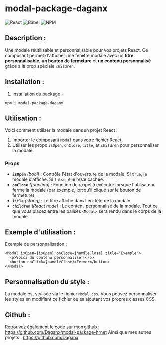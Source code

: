 # modal-package-daganx
![React](https://img.shields.io/badge/react-%2320232a.svg?style=for-the-badge&logo=react&logoColor=%2361DAFB)
![Babel](https://img.shields.io/badge/Babel-F9DC3e?style=for-the-badge&logo=babel&logoColor=black)
![NPM](https://img.shields.io/badge/NPM-%23CB3837.svg?style=for-the-badge&logo=npm&logoColor=white)
## Description  : 
Une modale réutilisable et personnalisable pour vos projets React. Ce composant permet d'afficher une fenêtre modale avec un **titre personnalisable**, **un bouton de fermeture** et **un contenu personnalisé** grâce à la prop spéciale `children`.
## Installation : 
1. Installation du package :
```
npm i modal-package-daganx
```
## Utilisation : 
Voici comment utiliser la modale dans un projet React :
1.  Importer le composant `Modal` dans votre fichier React.
2.  Utiliser les props `isOpen`, `onClose`, `title`, et `children` pour personnaliser la modale.

### Props

-   **`isOpen`** _(bool)_ : Contrôle l'état d'ouverture de la modale. Si `true`, la modale s'affiche. Si `false`, elle reste cachée.
-   **`onClose`** _(function)_ : Fonction de rappel à exécuter lorsque l'utilisateur ferme la modale (par exemple, lorsqu'il clique sur le bouton de fermeture).
-   **`title`** _(string)_ : Le titre affiché dans l'en-tête de la modale.
-   **`children`** _(React node)_ : Le contenu personnalisé de la modale. Tout ce que vous placez entre les balises `<Modal>` sera rendu dans le corps de la modale.

## Exemple d'utilisation : 
Exemple de personnalisation :
```
<Modal isOpen={isOpen} onClose={handleClose} title="Exemple">
  <p>Voici du contenu personnalisé !</p>
  <button onClick={handleClose}>Fermer</button>
</Modal>
```

## Personnalisation du style :
La modale est stylisée via le fichier `Modal.css`. Vous pouvez personnaliser les styles en modifiant ce fichier ou en ajoutant vos propres classes CSS.

## Github : 

Retrouvez également le code sur mon github : 
https://github.com/Daganx/modal-package-hrnet
Ainsi que mes autres projets : 
https://github.com/Daganx